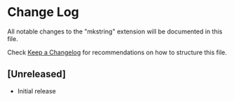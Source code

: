 # Change Log

All notable changes to the "mkstring" extension will be documented in this file.

Check [Keep a Changelog](http://keepachangelog.com/) for recommendations on how to structure this file.

## [Unreleased]

- Initial release